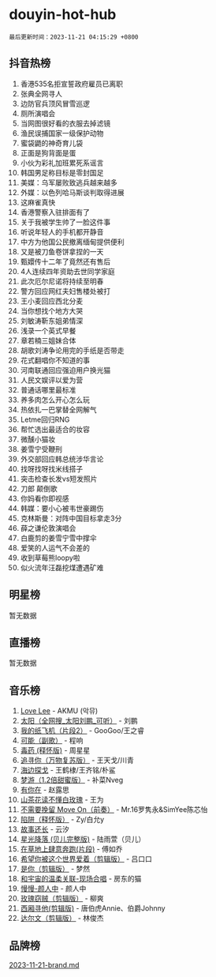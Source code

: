# douyin-hot-hub

`最后更新时间：2023-11-21 04:15:29 +0800`

## 抖音热榜

1. 香港535名拒宣誓政府雇员已离职
1. 张典全网寻人
1. 边防官兵顶风冒雪巡逻
1. 厕所演唱会
1. 当网图很好看的衣服去掉滤镜
1. 渔民误捕国家一级保护动物
1. 蜜袋鼯的神奇育儿袋
1. 正面是狗背面是蛋
1. 小伙为彩礼加班累死系谣言
1. 韩国男足称目标是零封国足
1. 美媒：乌军屡败致逃兵越来越多
1. 外媒：以色列哈马斯谈判取得进展
1. 这麻雀真快
1. 香港警察入驻排面有了
1. 关于我被学生帅了一脸这件事
1. 听说年轻人的手机都开静音
1. 中方为他国公民撤离缅甸提供便利
1. 又是被刀鱼卷饼拿捏的一天
1. 甄嬛传十二年了竟然还有售后
1. 4人连续四年资助去世同学家庭
1. 此次厄尔尼诺将持续至明春
1. 警方回应网红夫妇售楼处被打
1. 王小麦回应西北分麦
1. 当你想找个地方大哭
1. 刘敏涛靳东姐弟情深
1. 浅录一个英式早餐
1. 章若楠三姐妹合体
1. 胡歌刘涛争论用完的手纸是否带走
1. 花式翻唱你不知道的事
1. 河南联通回应强迫用户换光猫
1. 人民文娱评以爱为营
1. 普通话哪里最标准
1. 养多肉怎么开心怎么玩
1. 热依扎一巴掌替全网解气
1. Letme回归RNG
1. 帮忙选出最适合的妆容
1. 微醺小猫妆
1. 姜雪宁受鞭刑
1. 外交部回应韩总统涉华言论
1. 找呀找呀找米线搭子
1. 突击检查长发vs短发照片
1. 刀郎 颠倒歌
1. 你妈看你即视感
1. 韩媒：要小心被韦世豪踢伤
1. 克林斯曼：对阵中国目标拿走3分
1. 薛之谦伦敦演唱会
1. 白鹿剪的姜雪宁雪中撑伞
1. 爱笑的人运气不会差的
1. 收到草莓熊loopy啦
1. 似火流年汪磊挖煤遭遇矿难

## 明星榜

暂无数据

## 直播榜

暂无数据

## 音乐榜

1. [Love Lee](https://sf6-cdn-tos.douyinstatic.com/obj/tos-cn-ve-2774/o05GbkJGbCBTdDnMtB0fwOYgkeZp23vrWQDQBS) - AKMU (악뮤)
1. [太阳（全网搜_太阳刘鹏_可听）](https://sf6-cdn-tos.douyinstatic.com/obj/tos-cn-ve-2774/ogWbyIQnlBFImVbeDocRdCIYtBHlbJXgfZMvgz) - 刘鹏
1. [我的纸飞机（片段2）](https://sf6-cdn-tos.douyinstatic.com/obj/tos-cn-ve-2774/oM2ZrKcg2CD5AeRB2gkeXOFB1IxAGJdZPazYHf) - GooGoo/王之睿
1. [可能（副歌）](https://sf6-cdn-tos.douyinstatic.com/obj/tos-cn-ve-2774/cde1731888894259b333569393c2fb51) - 程响
1. [毒药 (释怀版)](https://sf6-cdn-tos.douyinstatic.com/obj/tos-cn-ve-2774/oYILMEAzspdZBIzy4frJNB8ZHPHWAhiwowd4Ad) - 周星星
1. [追寻你（万物复苏版）](https://sf6-cdn-tos.douyinstatic.com/obj/tos-cn-ve-2774/oYeAZJsbjIDit9APmBg8u6uDUQnHmoCf3gbo74) - 王天戈/川青
1. [海边探戈](https://sf6-cdn-tos.douyinstatic.com/obj/tos-cn-ve-2774/os9gE0VQCGqt6VQkZDyBBYvfSDY0QFe3vVmubn) - 王鹤棣/王齐铭/朴鲨
1. [梦游（1.2倍甜蜜版）](https://sf6-cdn-tos.douyinstatic.com/obj/tos-cn-ve-2774/o4gyAUm8hwufoEABmwVIiQtHsFuGzAEEWtNMzo) - 补菜Nveg
1. [有你在](https://sf6-cdn-tos.douyinstatic.com/obj/tos-cn-ve-2774/o8zImmNsI8B0yfAW5FKAB1oBhkMAlIrwsZEi1V) - 赵露思
1. [山茶花读不懂白玫瑰](https://sf3-cdn-tos.douyinstatic.com/obj/tos-cn-ve-2774/osfn8B7DktrRHEPJgPCfDbw7QDQEkwC16BxZg9) - 王为
1. [不需要挽留 Move On（前奏）](https://sf3-cdn-tos.douyinstatic.com/obj/tos-cn-ve-2774/ooCBhgCCkF4nExzQL9WZSUbitfA8IsDkgQIYhe) - Mr.16罗隽永&SimYee陈芯怡
1. [陷阱（释怀版）](https://sf6-cdn-tos.douyinstatic.com/obj/tos-cn-ve-2774/oE8C21LeZrzKLDFfQYgMzx4GAIHageG5IzayY7) - Zy/白允y
1. [故事还长](https://sf3-cdn-tos.douyinstatic.com/obj/tos-cn-ve-2774/30a26758c8594f0ab81ac675c33ee2c5) - 云汐
1. [星光降落 (贝儿完整版)](https://sf3-cdn-tos.douyinstatic.com/obj/tos-cn-ve-2774/okwB9hAwyAtsFFkFBzAX1hOOfQuIoMNs0W2Mwr) - 陆雨萱（贝儿）
1. [在草地上肆意奔跑(片段)](https://sf3-cdn-tos.douyinstatic.com/obj/tos-cn-ve-2774/8831d494742f45dabdfa8adb8b817259) - 傅如乔
1. [希望你被这个世界爱着（剪辑版）](https://sf6-cdn-tos.douyinstatic.com/obj/tos-cn-ve-2774/oo4H3BfEygN7l7bQaMBOZHCQ1eI4FqtED5skQ2) - 吕口口
1. [是你（剪辑版）](https://sf3-cdn-tos.douyinstatic.com/obj/tos-cn-ve-2774/46019dae783c4c969944217fe1cfafc4) - 梦然
1. [和宇宙的温柔关联-现场合唱](https://sf6-cdn-tos.douyinstatic.com/obj/tos-cn-ve-2774/o0hONGDYQBgk0e5bqDeQOonVmncA6tC2nBwZLT) - 房东的猫
1. [慢慢-颜人中](https://sf3-cdn-tos.douyinstatic.com/obj/tos-cn-ve-2774/ocjHNfBXdBxQNC8ZGAeoLMFTUgtBg8bkExunDC) - 颜人中
1. [玫瑰窃贼（剪辑版）](https://sf6-cdn-tos.douyinstatic.com/obj/tos-cn-ve-2774/oMqAsB3ixIhSWqAJOAwf3a0hU2zKJLBolQtFlI) - 柳爽
1. [西厢寻他(剪辑版)](https://sf6-cdn-tos.douyinstatic.com/obj/tos-cn-ve-2774/oUsAVfAQKlRNxEv5qxvIB8o5qmIWUcXbzJKJhw) - 唐伯虎Annie、伯爵Johnny
1. [达尔文（剪辑版）](https://sf3-cdn-tos.douyinstatic.com/obj/tos-cn-ve-2774/oQuPQQmEgnCeZsgKQ78VBZjNVtegzBGpoSbQPD) - 林俊杰

## 品牌榜

[2023-11-21-brand.md](2023-11-21-brand.md)
